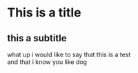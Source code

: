 # This is a title

## this a subtitle

what up i would like to say that this is a test \
and that i know you like dog
